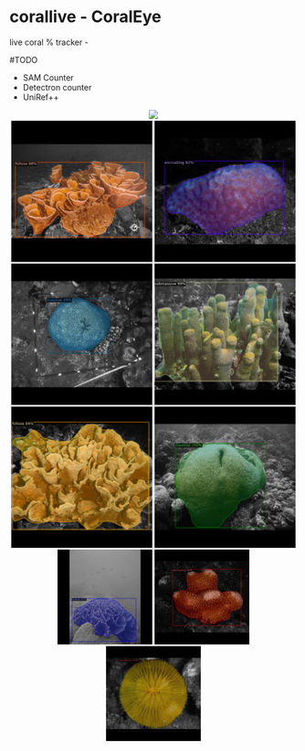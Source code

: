 # corallive - CoralEye
live coral % tracker - 

#TODO
- SAM Counter
- Detectron counter
- UniRef++

<div align="center">
    <img src="https://github.com/kluless13/corallive/blob/test/Assets/weakweights.gif"/>
</div>

<div align="center">
   <img src="https://github.com/kluless13/corallive/blob/test/Assets/download%20(1).png" width="49%"/>
   <img src="https://github.com/kluless13/corallive/blob/test/Assets/download%20(2).png" width="49%"/>
</div>

<div align="center">
   <img src="https://github.com/kluless13/corallive/blob/test/Assets/download%20(3).png" width="49%"/>
   <img src="https://github.com/kluless13/corallive/blob/test/Assets/download%20(4).png" width="49%"/>
</div>

<div align="center">
   <img src="https://github.com/kluless13/corallive/blob/test/Assets/download%20(5).png" width="49%"/>
   <img src="https://github.com/kluless13/corallive/blob/test/Assets/download%20(6).png" width="49%"/>
</div>

<div align="center">
   <img src="https://github.com/kluless13/corallive/blob/test/Assets/download%20(7).png" width="33%"/>
   <img src="https://github.com/kluless13/corallive/blob/test/Assets/download%20(8).png" width="33%"/>
   <img src="https://github.com/kluless13/corallive/blob/test/Assets/download%20(9).png" width="33%"/>
</div>
